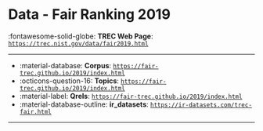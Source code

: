 # Data - Fair Ranking 2019 

:fontawesome-solid-globe: **TREC Web Page**: [`https://trec.nist.gov/data/fair2019.html`](https://trec.nist.gov/data/fair2019.html)

---

- :material-database: **Corpus**: [`https://fair-trec.github.io/2019/index.html`](https://fair-trec.github.io/2019/index.html)
- :octicons-question-16: **Topics**: [`https://fair-trec.github.io/2019/index.html`](https://fair-trec.github.io/2019/index.html)
- :material-label: **Qrels**: [`https://fair-trec.github.io/2019/index.html`](https://fair-trec.github.io/2019/index.html)
- :material-database-outline: **ir_datasets**: [`https://ir-datasets.com/trec-fair.html`](https://ir-datasets.com/trec-fair.html)


---

